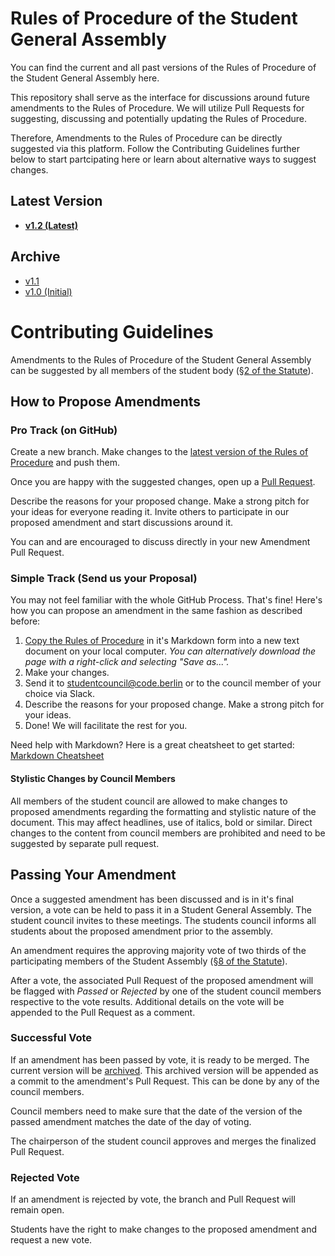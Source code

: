 # Rules of Procedure of the Student General Assembly


You can find the current and all past versions of the Rules of Procedure of the Student General Assembly here. 

This repository shall serve as the interface for discussions around future amendments to the Rules of Procedure. We will utilize Pull Requests for suggesting, discussing and potentially updating the Rules of Procedure.

Therefore, Amendments to the Rules of Procedure can be directly suggested via this platform. Follow the Contributing Guidelines further below to start partcipating here or learn about alternative ways to suggest changes.

## Latest Version
* **[v1.2 (Latest)](rules-of-procedure.md)**


## Archive
* [v1.1](archive/v1.1.md)
* [v1.0 (Initial)](archive/v1.0.md)

# Contributing Guidelines

Amendments to the Rules of Procedure of the Student General Assembly can be suggested by all members of the student body ([§2 of the Statute](https://github.com/codeuniversity/student-council/blob/main/statute/statute.md#2---student-body)). 


## How to Propose Amendments

### Pro Track (on GitHub)
Create a new branch. Make changes to the [latest version of the Rules of Procedure](rules-of-procedure.md) and push them. 

Once you are happy with the suggested changes, open up a [Pull Request](/pulls). 

Describe the reasons for your proposed change. Make a strong pitch for your ideas for everyone reading it. Invite others to participate in our proposed amendment and start discussions around it. 

You can and are encouraged to discuss directly in your new Amendment Pull Request. 

### Simple Track (Send us your Proposal)
You may not feel familiar with the whole GitHub Process. That's fine! Here's how you can propose an amendment in the same fashion as described before:

1. [Copy the Rules of Procedure](https://raw.githubusercontent.com/codeuniversity/student-council/main/rules-of-procedure/rules-of-procedure.md?token=ACOWXF3Q6ILJ5PJSY2KD5NTBEZHI2) in it's Markdown form into a new text document on your local computer. _You can alternatively download the page with a right-click and selecting "Save as..."._
2. Make your changes.
3. Send it to [studentcouncil@code.berlin](mailto:studentcouncil@code.berlin) or to the council member of your choice via Slack.
4. Describe the reasons for your proposed change. Make a strong pitch for your ideas.
5. Done! We will facilitate the rest for you.

Need help with Markdown? Here is a great cheatsheet to get started: [Markdown Cheatsheet](https://github.com/adam-p/markdown-here/wiki/Markdown-Cheatsheet)

#### Stylistic Changes by Council Members
All members of the student council are allowed to make changes to proposed amendments regarding the formatting and stylistic nature of the document. This may affect headlines, use of italics, bold or similar. Direct changes to the content from council members are prohibited and need to be suggested by separate pull request. 

## Passing Your Amendment

Once a suggested amendment has been discussed and is in it's final version, a vote can be held to pass it in a Student General Assembly. The student council invites to these meetings. The students council informs all students about the proposed amendment prior to the assembly. 

An amendment requires the approving majority vote of two thirds of the participating members of the Student Assembly ([§8 of the Statute](https://github.com/codeuniversity/student-council/blob/main/statute/statute.md#8---amendment-of-legal-provisions)).

After a vote, the associated Pull Request of the proposed amendment will be flagged with *Passed* or *Rejected* by one of the student council members respective to the vote results. Additional details on the vote will be appended to the Pull Request as a comment.

### Successful Vote

If an amendment has been passed by vote, it is ready to be merged. The current version will be [archived](archive). This archived version will be appended as a commit to the amendment's Pull Request. This can be done by any of the council members. 

Council members need to make sure that the date of the version of the passed amendment matches the date of the day of voting.

The chairperson of the student council approves and merges the finalized Pull Request. 

### Rejected Vote

If an amendment is rejected by vote, the branch and Pull Request will remain open. 

Students have the right to make changes to the proposed amendment and request a new vote. 